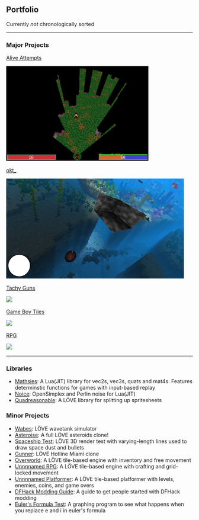 ## Portfolio

Currently *not* chronologically sorted

---

### Major Projects

[Alive Attempts](/major/alive/main.md)

<img src="images/alive_screenshot.png?raw=true"/>

[okt_](/major/okt_/main.md)

<img src="images/okt__screenshot.png?raw=true">

[Tachy Guns](/major/tachy_guns/main.md)

<img src="images/tachy_guns_screenshot.png?raw=true">

[Game Boy Tiles](/major/game_boy_tiles/main.md)

<img src="images/game_boy_tiles_screenshot.png?raw=true">

[RPG](/major/rpg/main.md)

<img src="images/rpg_screenshot.png?raw=true">

---

### Libraries

- [Mathsies](https://github.com/wolfboyft/mathsies): A Lua(JIT) library for vec2s, vec3s, quats and mat4s. Features determinstic functions for games with input-based replay
- [Noice](https://github.com/wolfboyft/noice): OpenSimplex and Perlin noise for Lua(JIT)
- [Quadreasonable](https://github.com/wolfboyft/quadreasonable): A LÖVE library for splitting up spritesheets

### Minor Projects

- [Wabes](https://github.com/wolfboyft/wabes): LÖVE wavetank simulator
- [Asteroise](https://github.com/wolfboyft/asteroise): A full LÖVE asteroids clone!
- [Spaceship Test](https://github.com/wolfboyft/spaceshipTest): LÖVE 3D render test with varying-length lines used to draw space dust and bullets
- [Gunner](https://github.com/wolfboyft/gunner): LÖVE Hotline Miami clone
- [Overworld](https://github.com/wolfboyft/overworld): A LÖVE tile-based engine with inventory and free movement
- [Unnnnamed RPG](https://github.com/wolfboyft/unnnnamedRPG): A LÖVE tile-based engine with crafting and grid-locked movement
- [Unnnnamed Platformer](https://github.com/wolfboyft/unnnnamedPlatformer): A LÖVE tile-based platformer with levels, enemies, coins, and game overs
- [DFHack Modding Guide](https://docs.dfhack.org/en/latest/docs/guides/modding-guide.html): A guide to get people started with DFHack modding
- [Euler's Formula Test](https://github.com/wolfboyft/eulers_formula_test): A graphing program to see what happens when you replace e and i in euler's formula

